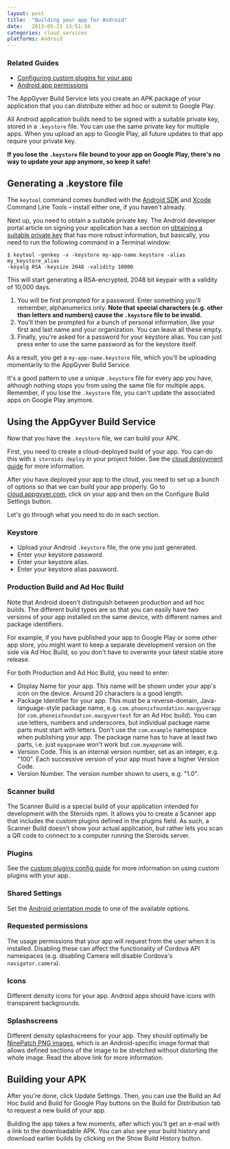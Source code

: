 ```yaml
---
layout: post
title:  "Building your app for Android"
date:   2013-05-21 13:51:34
categories: cloud_services
platforms: Android
---
```


### Related Guides
* [Configuring custom plugins for your app][custom-plugin-config]
* [Android app permissions][app-permissions]

The AppGyver Build Service lets you create an APK package of your application that you can distribute either ad hoc or submit to Google Play. 

All Android application builds need to be signed with a suitable private key, stored in a `.keystore` file. You can use the same private key for multiple apps. When you upload an app to Google Play, all future updates to that app require your private key.

**If you lose the `.keystore` file bound to your app on Google Play, there's no way to update your app anymore, so keep it safe!**

## Generating a .keystore file

The `keytool` command comes bundled with the [Android SDK][android-sdk] and [Xcode][xcode] Command Line Tools – install either one, if you haven't already.

Next up, you need to obtain a suitable private key. The Android develeper portal article on signing your application has a section on [obtaining a suitable private key][android-dev-cert] that has more robust information, but basically, you need to run the following command in a Terminal window:

```
$ keytool -genkey -v -keystore my-app-name.keystore -alias my_keystore_alias
-keyalg RSA -keysize 2048 -validity 10000
```

This will start generating a RSA-encrypted, 2048 bit keypair with a validity of 10,000 days.

1. You will be first prompted for a password. Enter something you'll remember, alphanumerics only. **Note that special characters (e.g. other than letters and numbers) cause the `.keystore` file to be invalid.**
2. You'll then be prompted for a bunch of personal information, like your first and last name and your organization. You can leave all these empty.
3. Finally, you're asked for a password for your keystore alias. You can just press enter to use the same password as for the keystore itself.

As a result, you get a `my-app-name.keystore` file, which you'll be uploading momentarily to the AppGyver Build Service.

It's a good pattern to use a unique `.keystore` file for every app you have, although nothing stops you from using the same file for multiple apps. Remember, if you lose the `.keystore` file, you can't update the associated apps on Google Play anymore.

## Using the AppGyver Build Service

Now that you have the `.keystore` file, we can build your APK.

First, you need to create a cloud-deployed build of your app. You can do this with `$ steroids deploy` in your project folder. See the [cloud deployment guide][cloud-deploy] for more information.

After you have deployed your app to the cloud, you need to set up a bunch of options so that we can build your app properly. Go to [cloud.appgyver.com][appgyver-cloud], click on your app and then on the Configure Build Settings button.

Let's go through what you need to do in each section.

### Keystore

* Upload your Android `.keystore` file, the one you just generated.
* Enter your keystore password.
* Enter your keystore alias.
* Enter your keystore alias password.

### Production Build and Ad Hoc Build

Note that Android doesn't distinguish between production and ad hoc builds. The different build types are so that you can easily have two versions of your app installed on the same device, with different names and package identifiers.

For example, if you have published your app to Google Play or some other app store, you might want to keep a separate development version on the side via Ad Hoc Build, so you don't have to overwrite your latest stable store release.

For both Production and Ad Hoc Build, you need to enter:

* Display Name for your app. This name will be shown under your app's icon on the device. Around 20 characters is a good length.
* Package Identifier for your app. This must be a reverse-domain, Java-language-style package name, e.g. `com.phoenixfoundation.macgyverapp` (or `com.phoneixfoundation.macgyvertest` for an Ad Hoc build). You can use letters, numbers and underscores, but individual package name parts must start with letters. Don't use the `com.example` namespace when publishing your app. The package name has to have at least two parts, i.e. just `myappname` won't work but `com.myappname` will.
* Version Code. This is an internal version number, set as an integer, e.g. "100". Each successive version of your app must have a higher Version Code.
* Version Number. The version number shown to users, e.g. "1.0".

### Scanner build

The Scanner Build is a special build of your application intended for development with the Steroids npm. It allows you to create a Scanner app that includes the custom plugins defined in the plugins field. As such, a Scanner Build doesn't show your actual application, but rather lets you scan a QR code to connect to a computer running the Steroids server.

### Plugins

See the [custom plugins config guide][custom-plugin-config] for more information on using custom plugins with your app.

### Shared Settings

Set the [Android orientation mode][android-dev-orientation] to one of the available options.

### Requested permissions

The usage permissions that your app will request from the user when it is installed. Disabling these can affect the functionality of Cordova API namespaces (e.g. disabling Camera will disable Cordova's `navigator.camera`).

### Icons

Different density icons for your app. Android apps should have icons with transparent backgrounds.

### Splashscreens

Different density splashscreens for your app. They should optimally be [NinePatch PNG images][android-dev-ninepatch], which is an Android-specific image format that allows defined sections of the image to be stretched without distorting the whole image. Read the above link for more information.

## Building your APK

After you're done, click Update Settings. Then, you can use the Build an Ad Hoc build and Build for Google Play buttons on the Build for Distribution tab to request a new build of your app.

Building the app takes a few moments, after which you'll get an e-mail with a link to the downloadable APK. You can also see your build history and download earlier builds by clicking on the Show Build History button.

[appgyver-cloud]: http://cloud.appgyver.com
[cloud-deploy]: /steroids/guides/steroids_npm/cloud-deploy/
[custom-plugin-config]: /steroids/guides/cloud_services/plugin-config/
[app-permissions]: /steroids/guides/android/app-permissions/
[android-dev-cert]: http://developer.android.com/tools/publishing/app-signing.html#cert
[android-dev-ninepatch]: http://developer.android.com/guide/topics/graphics/2d-graphics.html#nine-patch
[android-dev-orientation]: http://developer.android.com/reference/android/R.attr.html#screenOrientation
[android-sdk]: http://developer.android.com/sdk/index.html
[xcode]: https://developer.apple.com/xcode/